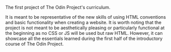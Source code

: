 The first project of The Odin Project's curriculum.

It is meant to be representative of the new skills of using HTML conventions and basic functionality when creating a website.
It is worth noting that the project is not meant to be aesthetically pleasing or particularly functional at the beginning as no CSS or JS will be used but raw HTML. However, it can showcase all the essentials learned during the first half of the introductory course of The Odin Project.
